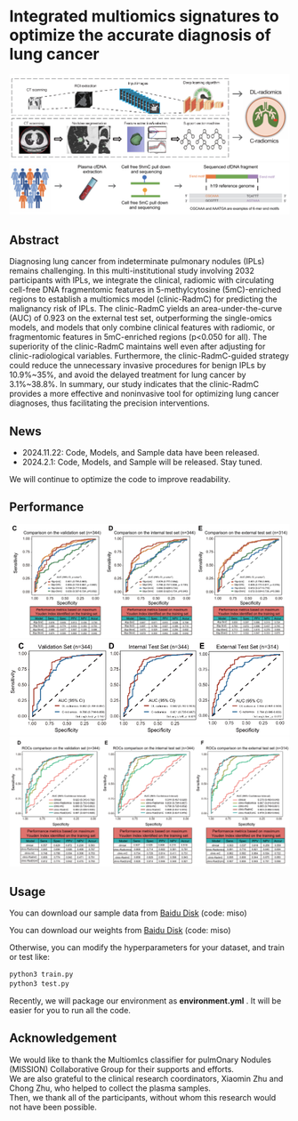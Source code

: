 Integrated multiomics signatures to optimize the accurate diagnosis of lung cancer  
===================================================================================

<div align="center">
  <img src="https://github.com/Bercy0616/RadmC/blob/main/fig/flow1.png">
</div>



<div align="center">
  <img src="https://github.com/Bercy0616/RadmC/blob/main/fig/flow2.png">
</div>    


## Abstract
Diagnosing lung cancer from indeterminate pulmonary nodules (IPLs) remains challenging. In this multi-institutional study involving 2032 participants with IPLs, we integrate the clinical, radiomic with circulating cell-free DNA fragmentomic features in 5-methylcytosine (5mC)-enriched regions to establish a multiomics model (clinic-RadmC) for predicting the malignancy risk of IPLs. The clinic-RadmC yields an area-under-the-curve (AUC) of 0.923 on the external test set, outperforming the single-omics models, and models that only combine clinical features with radiomic, or fragmentomic features in 5mC-enriched regions (p<0.050 for all). The superiority of the clinic-RadmC maintains well even after adjusting for clinic-radiological variables. Furthermore, the clinic-RadmC-guided strategy could reduce the unnecessary invasive procedures for benign IPLs by 10.9%~35%, and avoid the delayed treatment for lung cancer by 3.1%~38.8%. In summary, our study indicates that the clinic-RadmC provides a more effective and noninvasive tool for optimizing lung cancer diagnoses, thus facilitating the precision interventions.


## News
- 2024.11.22: Code, Models, and Sample data have been released.
- 2024.2.1: Code, Models, and Sample will be released. Stay tuned.

We will continue to optimize the code to improve readability.


## Performance

<div align="center">
  <img src="https://github.com/Bercy0616/RadmC/blob/main/fig/result1.png">
</div>


<div align="center">
  <img src="https://github.com/Bercy0616/RadmC/blob/main/fig/result2.png">
</div>    

<div align="center">
  <img src="https://github.com/Bercy0616/RadmC/blob/main/fig/result3.png">
</div>    

## Usage
You can download our sample data from [Baidu Disk](https://pan.baidu.com/s/1ZpjHTxwp17uLfldlhn3pqw) (code: miso) 

You can download our weights from [Baidu Disk](https://pan.baidu.com/s/1jxNr77jJ6W_xfoTxwAQhqw) (code: miso) 

Otherwise, you can modify the hyperparameters for your dataset, and train or test like:  

```python  
python3 train.py
python3 test.py 
```

Recently, we will package our environment as **environment.yml** . It will be easier for you to run all the code.

## Acknowledgement
We would like to thank the MultiomIcs classifier for pulmOnary Nodules (MISSION) Collaborative Group for their supports and efforts.   
We are also grateful to the clinical research coordinators, Xiaomin Zhu and Chong Zhu, who helped to collect the plasma samples.   
Then, we thank all of the participants, without whom this research would not have been possible. 
